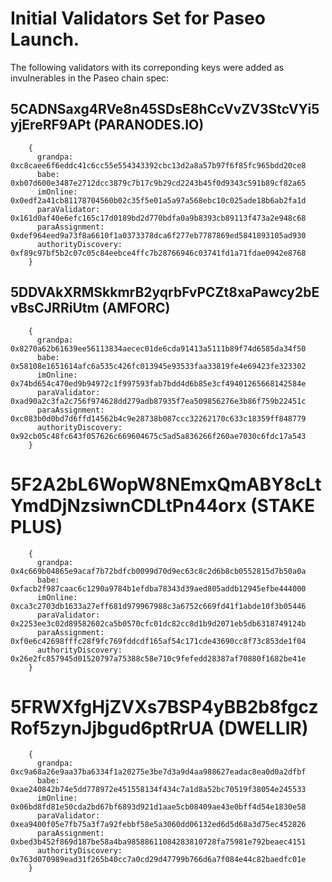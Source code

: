# Initial Validators Set for Paseo Launch.

The following validators with its correponding keys were added as invulnerables in the Paseo chain spec:

## 5CADNSaxg4RVe8n45SDsE8hCcVvZV3StcVYi5yjEreRF9APt (PARANODES.IO)
```
    {
      grandpa: 0xc8caee6f6eddc41c6cc55e554343392cbc13d2a8a57b97f6f85fc965bdd20ce8
      babe: 0xb07d600e3487e2712dcc3879c7b17c9b29cd2243b45f0d9343c591b89cf82a65
      imOnline: 0x0edf2a41cb81178704560b02c35f5e01a5a97a568ebc10c025ade18b6ab2fa1d
      paraValidator: 0x161d0af40e6efc165c17d0189bd2d770bdfa0a9b8393cb89113f473a2e948c68
      paraAssignment: 0xdef964eed9a73f8a6610f1a0373378dca6f277eb7787869ed5841893105ad930
      authorityDiscovery: 0xf89c97bf5b2c07c05c84eebce4ffc7b28766946c03741fd1a71fdae0942e8768
    }
```

## 5DDVAkXRMSkkmrB2yqrbFvPCZt8xaPawcy2bEvBsCJRRiUtm (AMFORC)
```
    {
      grandpa: 0x8270a62b61639ee56113834aecec01de6cda91413a5111b89f74d6585da34f50
      babe: 0x58108e1651614afc6a535c426fc013945e93533faa33819fe4e69423fe323302
      imOnline: 0x74bd654c470ed9b94972c1f997593fab7bdd4d6b85e3cf49401265668142584e
      paraValidator: 0xad90a2c3fa2c756f974628dd279adb87935f7ea509856276e3b86f759b22451c
      paraAssignment: 0xc083b0d0bd7d6ffd14562b4c9e28738b087ccc32262170c633c18359ff848779
      authorityDiscovery: 0x92cb05c48fc643f057626c669604675c5ad5a836266f260ae7030c6fdc17a543
    }
```

# 5F2A2bL6WopW8NEmxQmABY8cLtYmdDjNzsiwnCDLtPn44orx (STAKE PLUS)
```
    {
      grandpa: 0x4c669b04865e9acaf7b72bdfcb0099d70d9ec63c8c2d6b8cb0552815d7b50a0a
      babe: 0xfacb2f987caac6c1290a9784b1efdba78343d39aed805addb12945efbe444000
      imOnline: 0xca3c2703db1633a27eff681d979967988c3a6752c669fd41f1abde10f3b05446
      paraValidator: 0x2253ee3c02d89582602ca5b0570cfc01dc82cc8d1b9d2071eb5db6318749124b
      paraAssignment: 0xf0e6c42698fffc28f9fc769fddcdf165af54c171cde43690cc8f73c853de1f04
      authorityDiscovery: 0x26e2fc857945d01520797a75388c58e710c9fefedd28387af70880f1682be41e
    }
```

# 5FRWXfgHjZVXs7BSP4yBB2b8fgczRof5zynJjbgud6ptRrUA (DWELLIR)
```
    {
      grandpa: 0xc9a68a26e9aa37ba6334f1a20275e3be7d3a9d4aa988627eadac8ea0d0a2dfbf
      babe: 0xae240842b74e5dd778972e451558134f434c7a1d8a52bc70519f38054e245533
      imOnline: 0x06bd8fd81e50cda2bd67bf6893d921d1aae5cb08409ae43e0bff4d54e1830e58
      paraValidator: 0xea9400f05e7fb75a3f7a92febbf58e5a3060dd06132ed6d5d68a3d75ec452826
      paraAssignment: 0xbed3b452f869d187be58a4ba98588611084283810728fa75981e792beaec4151
      authorityDiscovery: 0x763d070989ead31f265b40cc7a0cd29d47799b766d6a7f084e44c82baedfc01e
    }
```